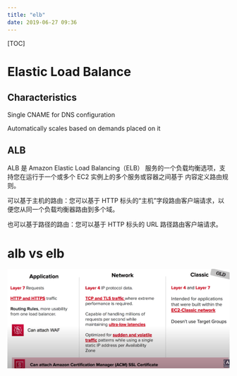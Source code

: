 ```yaml
---
title: "elb"
date: 2019-06-27 09:36
---
```

[TOC]



# Elastic Load Balance	



## Characteristics

Single CNAME for DNS configuration

Automatically scales based on demands placed on it





## ALB

ALB 是 Amazon Elastic Load Balancing（ELB） 服务的一个负载均衡选项，支持您在运行于一个或多个 EC2 实例上的多个服务或容器之间基于 内容定义路由规则。

可以基于主机的路由：您可以基于 HTTP 标头的“主机”字段路由客户端请求，以 便您从同一个负载均衡器路由到多个域。

也可以基于路径的路由：您可以基于 HTTP 标头的 URL 路径路由客户端请求。

 



# alb vs elb

![image-20201011170552048](elb.assets/image-20201011170552048.png)